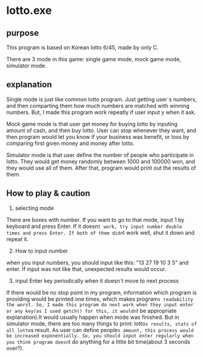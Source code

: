 # lotto.exe

## purpose
This program is based on Korean lotto 6/45, made by only C.

There are 3 mode in this game: single game mode, mock game mode, simulator mode.

## explanation
Single mode is just like common lotto program. Just getting user`s numbers, and then comparting them how much numbers are matched with winning numbers. But, I made this program work repeatly if user input y when it ask.

Mock game mode is that user get money for buying lotto by inputing amount of cash, and then buy lotto. User can stop whenever they want, and then program would let you know if your business was benefit, or loss by comparing first given money and money after lotto.

Simulator mode is that user define the number of people who participate in lotto. They would get money randomly between 1000 and 100000 won, and they would use all of them. After that, program would print out the results of them. 

## How to play & caution
1. selecting mode

There are boxes with number. If you want to go to that mode, input 1 by keyboard and press Enter. If it doesn`t work, try input number double times and press Enter. If both of them didn`t work well, shut it down and repeat it. 

2. How to input number

when you input numbers, you should input like this: "13 27 19 10 3 5" and enter. If input was not like that, unexpected results would occur.

3. input Enter key periodically when it doesn`t move to next process

If there would be no stop point in my program, information which program is providing would be printed one times, which makes program`s readability the worst. So, I made this program do next work when they input enter or any key(as I used getch() for this, it wouldn`t be appropriate explanation).It would usually happen when mode was finished. But in simulator mode, there are too many things to print: lotto`s results, stats of all lotto`s result. As user can define people`s amount, this process would be increased exponentially. So, you should input enter regularly when you think program doesn`t do anything for a little bit time(about 3 seconds over?).

